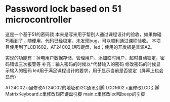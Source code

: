# Password lock based on 51 microcontroller
这是一个基于51的密码锁
本来是写来用于帮别人通过课程设计的验收，如果你碰巧看到了，随便用，代码已经稳定，未发现bug，可以顺利通过课程验收。
本项目使用到了LCD1602，AT24C02,矩阵键盘，led；使用的开发板是普源A2。

实现的功能有：掉电用户数据存储、管理用户、添加临时用户、超时自动锁定，密码错误三次报警等
补充：输入密码的时候以*代替输入的密码
      修改密码的时候显示输入的密码
      led用于满足课程设计的要求，用于显示当前是否锁定（屏幕上也会显示）

AT24C02.c里修改AT24C02的地址和I2C通讯引脚
LCD1602.c里修改LCD引脚
MatrixKeyboard.c里修改矩阵键盘引脚
main.c里修改led和beep的引脚
